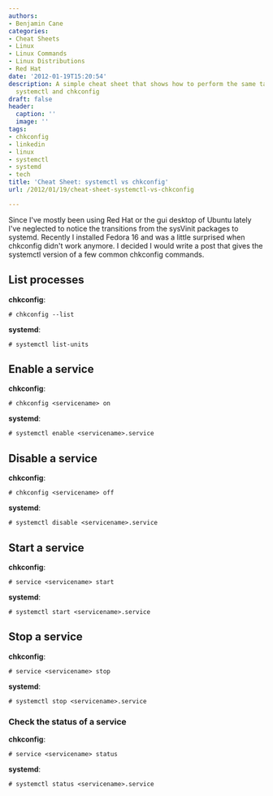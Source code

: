 ```yaml
---
authors:
- Benjamin Cane
categories:
- Cheat Sheets
- Linux
- Linux Commands
- Linux Distributions
- Red Hat
date: '2012-01-19T15:20:54'
description: A simple cheat sheet that shows how to perform the same task with both
  systemctl and chkconfig
draft: false
header:
  caption: ''
  image: ''
tags:
- chkconfig
- linkedin
- linux
- systemctl
- systemd
- tech
title: 'Cheat Sheet: systemctl vs chkconfig'
url: /2012/01/19/cheat-sheet-systemctl-vs-chkconfig

---
```


Since I've mostly been using Red Hat or the gui desktop of Ubuntu lately I've neglected to notice the transitions from the sysVinit packages to systemd. Recently I installed Fedora 16 and was a little surprised when chkconfig didn't work anymore. I decided I would write a post that gives the systemctl version of a few common chkconfig commands.

## List processes

**chkconfig**:

    # chkconfig --list

**systemd**:

    # systemctl list-units

## Enable a service

**chkconfig**:

    # chkconfig <servicename> on

**systemd**:

    # systemctl enable <servicename>.service

## Disable a service

**chkconfig**:

    # chkconfig <servicename> off

**systemd**:

    # systemctl disable <servicename>.service

## Start a service

**chkconfig**:

    # service <servicename> start

**systemd**:

    # systemctl start <servicename>.service

## Stop a service

**chkconfig**:

    # service <servicename> stop

**systemd**:

    # systemctl stop <servicename>.service

### Check the status of a service

**chkconfig**:

    # service <servicename> status

**systemd**:

    # systemctl status <servicename>.service
